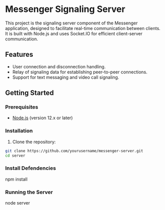 # Messenger Signaling Server

This project is the signaling server component of the Messenger application, designed to facilitate real-time communication between clients. It is built with Node.js and uses Socket.IO for efficient client-server communication.

## Features

- User connection and disconnection handling.
- Relay of signaling data for establishing peer-to-peer connections.
- Support for text messaging and video call signaling.

## Getting Started

### Prerequisites

- [Node.js](https://nodejs.org/en/) (version 12.x or later)

### Installation

1. Clone the repository:

```bash
git clone https://github.com/yourusername/messenger-server.git
cd server
```

### Install Defendencies

npm install


### Running the Server

node server
